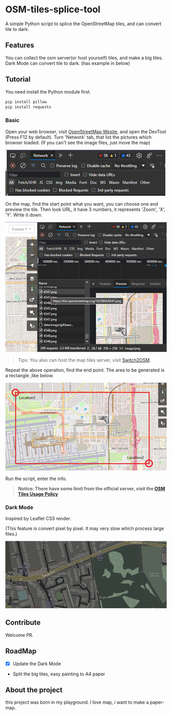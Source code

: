 # OSM-tiles-splice-tool
A simple Python script to splice the OpenStreetMap tiles, and can convert tile to dark.

## Features
You can collect the osm server(or host yourself) tiles, and make a big tiles.
Dark Mode can convert tile to dark. (has example in below)

## Tutorial
You need install the Python module first.
```bash
pip install pillow
pip install requests
```
### Basic
Open your web browser, visit [OpenStreetMap Wesite](https://www.openstreetmap.org/), and open the DevTool (Press F12 by default). Turn 'Network' tab, that list the pictures which browser loaded. (If you can't see the image files, just move the map)

![](pic/NetworkTab.png)

On the map, find the start point what you want, you can choose one and preview the tile. Then look URL, it have 3 numbers, it represents 'Zoom', 'X', 'Y'. Write it down.

![](pic/osmtileDev.png)
> Tips: You also can host the map tiles server, visit [Switch2OSM](https://switch2osm.org/serving-tiles/).

Repeat the above operation, find the end point. The area to be generated is a rectangle ,like below.

![](pic/rectangle.png)

Run the script, enter the info.
> **Notice: There have some limit from the official server, visit the [OSM Tiles Usage Policy](https://operations.osmfoundation.org/policies/tiles/)**

### Dark Mode
Inspired by Leaflet CSS render.

(This feature is convert pixel by pixel. It may very slow which process large files.)

![](pic/darkmode.png)

## Contribute
Welcome PR.

## RoadMap
- [x] Update the Dark Mode
- Split the big tiles, easy painting to A4 paper

## About the project
this project was born in my playground. I love map, i want to make a paper-map.
